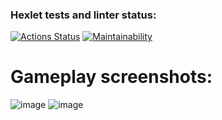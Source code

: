 ### Hexlet tests and linter status:
[![Actions Status](https://github.com/tim17d/java-project-61/actions/workflows/hexlet-check.yml/badge.svg)](https://github.com/tim17d/java-project-61/actions)
[![Maintainability](https://api.codeclimate.com/v1/badges/88735966b8fe49a5511d/maintainability)](https://codeclimate.com/github/tim17d/java-project-61/maintainability)

# Gameplay screenshots:
![image](https://github.com/tim17d/java-project-61/assets/68468445/e9ef3ac4-92a5-4502-83c2-7eef6a657563)
![image](https://github.com/tim17d/java-project-61/assets/68468445/93160e65-8af3-42a4-9fde-b60f372258ef)


